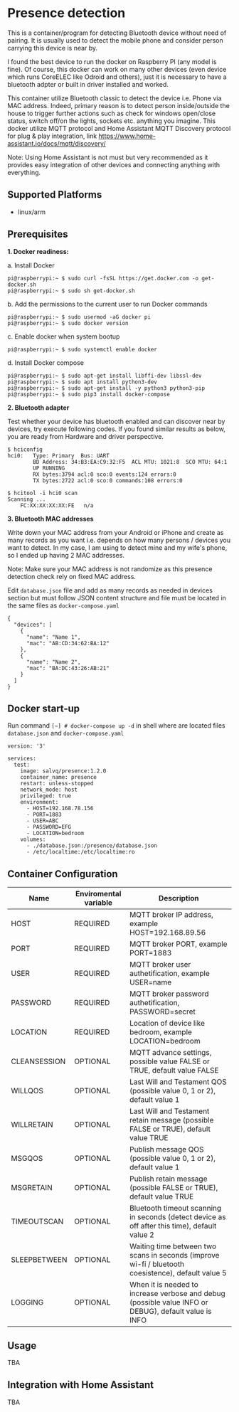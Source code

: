 # Presence detection

This is a container/program for detecting Bluetooth device without need of pairing. It is usually used to detect the mobile phone and consider person carrying this device is near by.

I found the best device to run the docker on Raspberry PI (any model is fine). Of course, this docker can work on many other devices (even device which runs CoreELEC like Odroid and others), just it is necessary to have a bluetooth adpter or built in driver installed and worked.

This container utilize Bluetooth classic to detect the device i.e. Phone via MAC address. Indeed, primary reason is to detect person inside/outside the house to trigger further actions such as check for windows open/close status, switch off/on the lights, sockets etc. anything you imagine. This docker utilize MQTT protocol and Home Assistant MQTT Discovery protocol for plug & play integration, link https://www.home-assistant.io/docs/mqtt/discovery/

Note: Using Home Assistant is not must but very recommended as it provides easy integration of other devices and connecting anything with everything.

## Supported Platforms

* linux/arm

## Prerequisites

**1. Docker readiness:**

a. Install Docker
```
pi@raspberrypi:~ $ sudo curl -fsSL https://get.docker.com -o get-docker.sh
pi@raspberrypi:~ $ sudo sh get-docker.sh
```

b. Add the permissions to the current user to run Docker commands
```
pi@raspberrypi:~ $ sudo usermod -aG docker pi
pi@raspberrypi:~ $ sudo docker version
```

c. Enable docker when system bootup
```
pi@raspberrypi:~ $ sudo systemctl enable docker
```

d. Install Docker compose
```
pi@raspberrypi:~ $ sudo apt-get install libffi-dev libssl-dev
pi@raspberrypi:~ $ sudo apt install python3-dev
pi@raspberrypi:~ $ sudo apt-get install -y python3 python3-pip
pi@raspberrypi:~ $ sudo pip3 install docker-compose
```

**2. Bluetooth adapter**

Test whether your device has bluetooth enabled and can discover near by devices, try execute following codes. If you found similar results as below, you are ready from Hardware and driver perspective.

```
$ hciconfig
hci0:   Type: Primary  Bus: UART
        BD Address: 34:B3:EA:C9:32:F5  ACL MTU: 1021:8  SCO MTU: 64:1
        UP RUNNING
        RX bytes:3794 acl:0 sco:0 events:124 errors:0
        TX bytes:2722 acl:0 sco:0 commands:108 errors:0

$ hcitool -i hci0 scan
Scanning ...
	FC:XX:XX:XX:XX:FE	n/a
```

**3. Bluetooth MAC addresses**

Write down your MAC address from your Android or iPhone and create as many records as you want i.e. depends on how many persons / devices you want to detect. In my case, I am using to detect mine and my wife's phone, so I ended up having 2 MAC addresses.

Note: Make sure your MAC address is not randomize as this presence detection check rely on fixed MAC address.

Edit `database.json` file and add as many records as needed in devices section but must follow JSON content structure and file must be located in the same files as `docker-compose.yaml`

```
{
  "devices": [
    {
      "name": "Name 1",
      "mac": "AB:CD:34:62:BA:12"
    },
    {
      "name": "Name 2",
      "mac": "BA:DC:43:26:AB:21"
    }
  ]
}       
```

## Docker start-up

Run command `[~] # docker-compose up -d` in shell where are located files `database.json` and `docker-compose.yaml`

```
version: '3'

services:
  test:
    image: salvq/presence:1.2.0
    container_name: presence
    restart: unless-stopped
    network_mode: host
    privileged: true
    environment:
      - HOST=192.168.78.156
      - PORT=1883
      - USER=ABC
      - PASSWORD=EFG
      - LOCATION=bedroom
    volumes:
      - ./database.json:/presence/database.json
      - /etc/localtime:/etc/localtime:ro
```

## Container Configuration

| Name         | Enviromental variable | Description                                                                      |
| ------------ | ----------------------|--------------------------------------------------------------------------------- |
| HOST         | REQUIRED              | MQTT broker IP address, example HOST=192.168.89.56                       |
| PORT         | REQUIRED              | MQTT broker PORT, example PORT=1883                       |
| USER         | REQUIRED              | MQTT broker user authetification, example USER=name                       |
| PASSWORD     | REQUIRED              | MQTT broker password authetification, PASSWORD=secret                       |
| LOCATION     | REQUIRED              | Location of device like bedroom, example LOCATION=bedroom |
| CLEANSESSION | OPTIONAL              | MQTT advance settings, possible value FALSE or TRUE, default value FALSE                       |
| WILLQOS      | OPTIONAL              | Last Will and Testament QOS (possible value 0, 1 or 2), default value 1                       |
| WILLRETAIN   | OPTIONAL              | Last Will and Testament retain message (possible FALSE or TRUE), default value TRUE                       |
| MSGQOS       | OPTIONAL              | Publish message QOS (possible value 0, 1 or 2), default value 1                       |
| MSGRETAIN    | OPTIONAL              | Publish retain message (possible FALSE or TRUE), default value TRUE                       |
| TIMEOUTSCAN  | OPTIONAL              | Bluetooth timeout scanning in seconds (detect device as off after this time), default value 2  |
| SLEEPBETWEEN | OPTIONAL              | Waiting time between two scans in seconds (improve wi-fi / bluetooth coesistence), default value 5                       |
| LOGGING      | OPTIONAL              | When it is needed to increase verbose and debug (possible value INFO or DEBUG), default value is INFO |


## Usage

TBA

## Integration with Home Assistant

TBA
